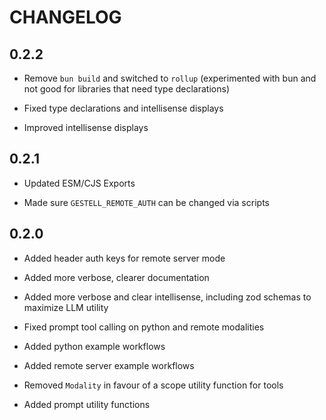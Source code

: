 # CHANGELOG

## 0.2.2

- Remove `bun build` and switched to `rollup` (experimented with bun and not good for libraries that need type declarations)

- Fixed type declarations and intellisense displays

- Improved intellisense displays

## 0.2.1

- Updated ESM/CJS Exports

- Made sure `GESTELL_REMOTE_AUTH` can be changed via scripts

## 0.2.0

- Added header auth keys for remote server mode

- Added more verbose, clearer documentation

- Added more verbose and clear intellisense, including zod schemas to maximize LLM utility

- Fixed prompt tool calling on python and remote modalities

- Added python example workflows

- Added remote server example workflows

- Removed `Modality` in favour of a scope utility function for tools

- Added prompt utility functions
